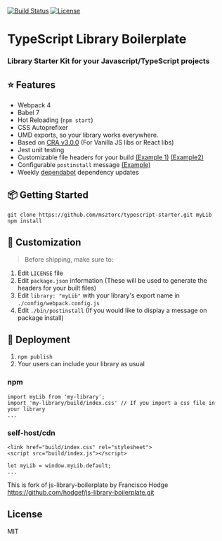 [![Build Status](https://travis-ci.org/msztorc/typescript-starter.svg?branch=master)](https://travis-ci.org/msztorc/typescript-starter)
[![License](http://img.shields.io/badge/license-MIT-brightgreen.svg?style=flat-square)](http://www.opensource.org/licenses/MIT)

# TypeScript Library Boilerplate
### Library Starter Kit for your Javascript/TypeScript projects


## ⭐️ Features

- Webpack 4
- Babel 7
- Hot Reloading (`npm start`)
- CSS Autoprefixer
- UMD exports, so your library works everywhere.
- Based on [CRA v3.0.0](https://github.com/facebook/create-react-app/releases/tag/v3.0.0) (For Vanilla JS libs or React libs)
- Jest unit testing
- Customizable file headers for your build [(Example 1)](https://github.com/msztorc/typescript-starter/blob/master/build/index.ts) [(Example2)](https://github.com/msztorc/typescript-starter/blob/master/build/index.scss)
- Configurable `postinstall` message [(Example)](https://github.com/msztorc/typescript-starter/blob/master/bin/postinstall)
- Weekly [dependabot](https://dependabot.com) dependency updates

## 📦 Getting Started

```
git clone https://github.com/msztorc/typescript-starter.git myLib
npm install
```

## 💎 Customization

> Before shipping, make sure to:
1. Edit `LICENSE` file
2. Edit `package.json` information (These will be used to generate the headers for your built files)
3. Edit `library: "myLib"` with your library's export name in `./config/webpack.config.js`
4. Edit `./bin/postinstall` (If you would like to display a message on package install)

## 🚀 Deployment
1. `npm publish`
2. Your users can include your library as usual

### npm
```
import myLib from 'my-library';
import 'my-library/build/index.css' // If you import a css file in your library
...
```

### self-host/cdn
```
<link href="build/index.css" rel="stylesheet">
<script src="build/index.js"></script>

let myLib = window.myLib.default;
...
```

This is fork of js-library-boilerplate by Francisco Hodge https://github.com/hodgef/js-library-boilerplate.git

## License
MIT
